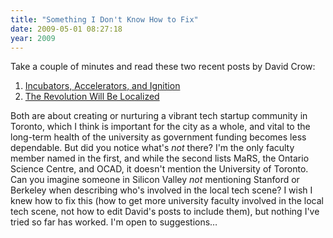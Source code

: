 ```yaml
---
title: "Something I Don't Know How to Fix"
date: 2009-05-01 08:27:18
year: 2009
---
```

Take a couple of minutes and read these two recent posts by David Crow:
<ol>
  <li><a href="http://davidcrow.ca/article/7135/incubators-accelerators-and-ignition">Incubators, Accelerators, and Ignition</a></li>
  <li><a href="http://davidcrow.ca/article/7151/the-revolution-will-be-localized">The Revolution Will Be Localized</a></li>
</ol>
Both are about creating or nurturing a vibrant tech startup community in Toronto, which I think is important for the city as a whole, and vital to the long-term health of the university as government funding becomes less dependable.  But did you notice what's <em>not</em> there?  I'm the only faculty member named in the first, and while the second lists MaRS, the Ontario Science Centre, and OCAD, it doesn't mention the University of Toronto.  Can you imagine someone in Silicon Valley <em>not</em> mentioning Stanford or Berkeley when describing who's involved in the local tech scene?  I wish I knew how to fix this (how to get more university faculty involved in the local tech scene, not how to edit David's posts to include them), but nothing I've tried so far has worked.  I'm open to suggestions…
